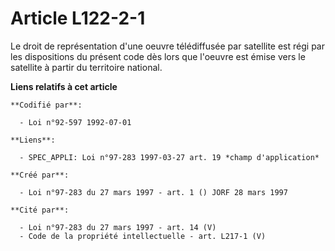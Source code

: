 # Article L122-2-1

Le droit de représentation d'une oeuvre télédiffusée par satellite est régi par les dispositions du présent code dès lors que
l'oeuvre est émise vers le satellite à partir du territoire national.

**Liens relatifs à cet article**

	**Codifié par**:

	  - Loi n°92-597 1992-07-01

	**Liens**:

	  - SPEC_APPLI: Loi n°97-283 1997-03-27 art. 19 *champ d'application*

	**Créé par**:

	  - Loi n°97-283 du 27 mars 1997 - art. 1 () JORF 28 mars 1997

	**Cité par**:

	  - Loi n°97-283 du 27 mars 1997 - art. 14 (V)
	  - Code de la propriété intellectuelle - art. L217-1 (V)
